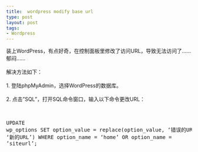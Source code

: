 ```yaml
---
title:  wordpress modify base url
type: post
layout: post
tags: 
- Wordpress
---
```

装上WordPress，有点好奇，在控制面板里修改了访问URL，导致无法访问了……郁闷……<br/><br/>解决方法如下：<br/><br/>1. 登陆phpMyAdmin，选择WordPress的数据库。<br/><br/>2. 点击”SQL”，打开SQL命令窗口，输入以下命令更改URL：<br/><br/><pre><br/>UPDATE wp_options SET option_value = replace(option_value, ‘错误的URL’, ‘新的URL’) WHERE option_name = ‘home’ OR option_name = ’siteurl’;<br/></pre>


